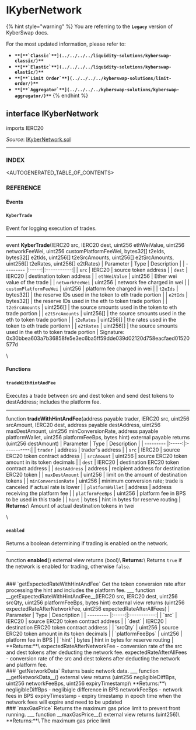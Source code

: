 # IKyberNetwork

{% hint style="warning" %}
You are referring to the **`Legacy`** version of KyberSwap docs.

For the most updated information, please refer to:

* **``**[**`Classic`**](../../../../liquidity-solutions/kyberswap-classic/)**``**
* **``**[**`Elastic`**](../../../../liquidity-solutions/kyberswap-elastic/)**``**
* **``**[**`Limit Order`**](../../../../kyberswap-solutions/limit-order/)**``**
* **``**[**`Aggregator`**](../../../../kyberswap-solutions/kyberswap-aggregator/)**``**
{% endhint %}

## interface IKyberNetwork

imports IERC20

_Source_: [IKyberNetwork.sol](https://github.com/KyberNetwork/smart-contracts/blob/master/contracts/sol6/IKyberNetwork.sol)

***

### INDEX[​](https://docs.kyberswap.com/Legacy/api-abi/core-smart-contracts/api\_abi-ikybernetwork#index) <a href="#index" id="index"></a>

\<AUTOGENERATED\_TABLE\_OF\_CONTENTS>

### REFERENCE[​](https://docs.kyberswap.com/Legacy/api-abi/core-smart-contracts/api\_abi-ikybernetwork#reference) <a href="#reference" id="reference"></a>

#### Events[​](https://docs.kyberswap.com/Legacy/api-abi/core-smart-contracts/api\_abi-ikybernetwork#events) <a href="#events" id="events"></a>

#### `KyberTrade`[​](https://docs.kyberswap.com/Legacy/api-abi/core-smart-contracts/api\_abi-ikybernetwork#kybertrade) <a href="#kybertrade" id="kybertrade"></a>

Event for logging execution of trades.

***

event **KyberTrade**(IERC20 src, IERC20 dest, uint256 ethWeiValue, uint256 networkFeeWei, uint256 customPlatformFeeWei, bytes32\[] t2eIds, bytes32\[] e2tIds, uint256\[] t2eSrcAmounts, uint256\[] e2tSrcAmounts, uint256\[] t2eRates, uint256\[] e2tRates) | Parameter | Type | Description | | --------- |:-----:|:-----------:| | `src` | IERC20 | source token address | | `dest` | IERC20 | destination token address | | `ethWeiValue` | uint256 | Ether wei value of the trade | | `networkFeeWei` | uint256 | network fee charged in wei | | `customPlatformFeeWei` | uint256 | platform fee charged in wei | | `t2eIds` | bytes32\[] | the reserve IDs used in the token to eth trade portion | | `e2tIds` | bytes32\[] | the reserve IDs used in the eth to token trade portion | | `t2eSrcAmounts` | uint256\[] | the source smounts used in the token to eth trade portion | | `e2tSrcAmounts` | uint256\[] | the source smounts used in the eth to token trade portion | | `t2eRates` | uint256\[] | the rates used in the token to eth trade portionn | | `e2tRates` | uint256\[] | the source smounts used in the eth to token trade portion | Signature: 0x30bbea603a7b36858fe5e3ec6ba5ff59dde039d02120d758eacfaed01520577d

\


#### Functions[​](https://docs.kyberswap.com/Legacy/api-abi/core-smart-contracts/api\_abi-ikybernetwork#functions) <a href="#functions" id="functions"></a>

#### `tradeWithHintAndFee`[​](https://docs.kyberswap.com/Legacy/api-abi/core-smart-contracts/api\_abi-ikybernetwork#tradewithhintandfee) <a href="#tradewithhintandfee" id="tradewithhintandfee"></a>

Executes a trade between src and dest token and send dest tokens to destAddress; includes the platform fee.

***

function **tradeWithHintAndFee**(address payable trader, IERC20 src, uint256 srcAmount, IERC20 dest, address payable destAddress, uint256 maxDestAmount, uint256 minConversionRate, address payable platformWallet, uint256 platformFeeBps, bytes hint) external payable returns (uint256 destAmount) | Parameter | Type | Description | | --------- |:-----:|:-----------:| | `trader` | address | trader's address | | `src` | IERC20 | source ERC20 token contract address | | `srcAmount` | uint256 | source ERC20 token amount in its token decimals | | `dest` | IERC20 | destination ERC20 token contract address | | `destAddress` | address | recipient address for destination ERC20 token | | `maxDestAmount` | uint256 | limit on the amount of destination tokens | | `minConversionRate` | uint256 | minimum conversion rate; trade is canceled if actual rate is lower | | `platformWallet` | address | address receiving the platform fee | | `platformFeeBps` | uint256 | platform fee in BPS to be used in this trade | | `hint` | bytes | hint in bytes for reserve routing | **Returns:**\ Amount of actual destination tokens in twei

\


#### `enabled`[​](https://docs.kyberswap.com/Legacy/api-abi/core-smart-contracts/api\_abi-ikybernetwork#enabled) <a href="#enabled" id="enabled"></a>

Returns a boolean determining if trading is enabled on the network.

***

function **enabled**() external view returns (bool)\ **Returns:**\ Returns `true` if the network is enabled for trading, otherwise `false`.

\
\### \`getExpectedRateWithHintAndFee\` Get the token conversion rate after processing the hint and includes the platform fee. \_\_\_ function \_\_getExpectedRateWithHintAndFee\_\_(IERC20 src, IERC20 dest, uint256 srcQty, uint256 platformFeeBps, bytes hint) external view returns (uint256 expectedRateAfterNetworkFee, uint256 expectedRateAfterAllFees) | Parameter | Type | Description | | --------- |:-----:|:-----------:| | \`src\` | IERC20 | source ERC20 token contract address | | \`dest\` | IERC20 | destination ERC20 token contract address | | \`srcQty\` | uint256 | source ERC20 token amount in its token decimals | | \`platformFeeBps\` | uint256 | platform fee in BPS | | \`hint\` | bytes | hint in bytes for reserve routing | \*\*Returns:\*\*\ expectedRateAfterNetworkFee - conversion rate of the src and dest tokens after deducting the network fee. expectedRateAfterAllFees - conversion rate of the src and dest tokens after deducting the network and platform fee.\
\### \`getNetworkData\` Returns basic network data. \_\_\_ function \_\_getNetworkData\_\_() external view returns (uint256 negligibleDiffBps, uint256 networkFeeBps, uint256 expiryTimestamp)\ \*\*Returns:\*\*\ negligibleDiffBps - neglibigle difference in BPS networkFeeBps - network fees in BPS expiryTimestamp - expiry timestamp in epoch time when the network fees will expire and need to be updated\
\### \`maxGasPrice\` Returns the maximum gas price limit to prevent front running. \_\_\_ function \_\_maxGasPrice\_\_() external view returns (uint256)\ \*\*Returns:\*\*\ The maximum gas price limit
